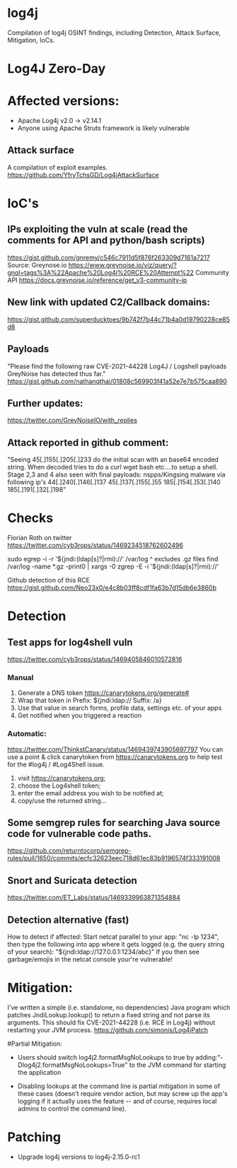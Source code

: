 # log4j
Compilation of log4j OSINT findings, including Detection, Attack Surface, Mitigation, IoCs.

# Log4J Zero-Day

# Affected versions:
- Apache Log4j v2.0 -> v2.14.1
- Anyone using Apache Struts framework is likely vulnerable

## Attack surface
A compilation of exploit examples.
https://github.com/YfryTchsGD/Log4jAttackSurface

# IoC's

## IPs exploiting the vuln at scale (read the comments for API and python/bash scripts)
https://gist.github.com/gnremy/c546c7911d5f876f263309d7161a7217
Source: Greynose.io
https://www.greynoise.io/viz/query/?gnql=tags%3A%22Apache%20Log4j%20RCE%20Attempt%22
Community API https://docs.greynoise.io/reference/get_v3-community-ip

## New link with updated C2/Callback domains:
https://gist.github.com/superducktoes/9b742f7b44c71b4a0d19790228ce85d8

## Payloads
"Please find the following raw CVE-2021-44228 Log4J / Logshell payloads GreyNoise has detected thus far."
https://gist.github.com/nathanqthai/01808c569903f41a52e7e7b575caa890

## Further updates: 
https://twitter.com/GreyNoiseIO/with_replies

## Attack reported in github comment:
"Seeing 45[.]155[.]205[.]233 do the initial scan with an base64 encoded string. When decoded tries to do a curl wget bash etc....to setup a shell.
Stage 2,3 and 4 also seen with final payloads:
nspps/Kingsing malware via following ip's
44[.]240[.]146[.]137
45[.]137[.]155[.]55
185[.]154[.]53[.]140
185[.]191[.]32[.]198"



# Checks
Florian Roth on twitter
https://twitter.com/cyb3rops/status/1469234518762602496

sudo egrep -i -r '\$\{jndi:(ldap[s]?|rmi)://' /var/log
^ excludes .gz files
find /var/log -name \*.gz -print0 | xargs -0 zgrep -E -i '\$\{jndi:(ldap[s]?|rmi)://'

Github detection of this RCE
https://gist.github.com/Neo23x0/e4c8b03ff8cdf1fa63b7d15db6e3860b

# Detection

## Test apps for log4shell vuln

https://twitter.com/cyb3rops/status/1469405846010572816

### Manual
1. Generate a DNS token https://canarytokens.org/generate#
2. Wrap that token in 
Prefix: ${jndi:ldap://
Suffix: /a}
3. Use that value in search forms, profile data, settings etc. of your apps
4. Get notified when you triggered a reaction

### Automatic:
https://twitter.com/ThinkstCanary/status/1469439743905697797
You can use a point & click canarytoken from https://canarytokens.org to help test for the #log4j  / #Log4Shell issue.

1) visit https://canarytokens.org;
2) choose the Log4shell token;
3) enter the email address you wish to be notified at;
4) copy/use the returned string...

## Some semgrep rules for searching Java source code for vulnerable code paths.
https://github.com/returntocorp/semgrep-rules/pull/1650/commits/ecfc32623eec718d61ec83b9196574f333191008

## Snort and Suricata detection
https://twitter.com/ET_Labs/status/1469339963871354884

## Detection alternative (fast)
How to detect if affected: Start netcat parallel to your app: "nc -lp 1234", then type the following into app where it gets logged (e.g. the query string of your search): "${jndi:ldap://127.0.0.1:1234/abc}" If you then see garbage/emojis in the netcat console your're vulnerable!

# Mitigation:
I've written a simple (i.e. standalone, no dependencies) Java program which patches JndiLookup.lookup() to return a fixed string and not parse its arguments. This should fix CVE-2021-44228 (i.e. RCE in Log4j) without restarting your JVM process.
https://github.com/simonis/Log4jPatch

#Partial Mitigation:
- Users should switch log4j2.formatMsgNoLookups to true by adding:"‐Dlog4j2.formatMsgNoLookups=True" to the JVM command for starting the application
* Disabling lookups at the command line is partial mitigation in some of these cases (doesn't require vendor action, but may screw up the app's logging if it actually uses the feature -- and of course, requires local admins to control the command line).

# Patching
- Upgrade log4j versions to log4j-2.15.0-rc1
